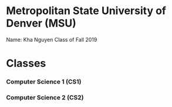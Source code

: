 # Metropolitan State University of Denver (MSU)
Name: Kha Nguyen
Class of Fall 2019

# Classes
### Computer Science 1 (CS1)
### Computer Science 2 (CS2)
